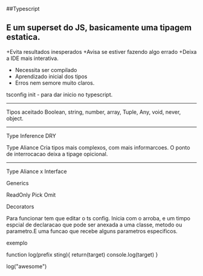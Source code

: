 ##Typescript

E um superset do JS, basicamente uma tipagem estatica.
---
+Evita resultados inesperados
+Avisa se estiver fazendo algo errado
+Deixa a IDE mais interativa.
- Necessita ser compilado 
- Aprendizado inicial dos tipos 
- Erros nem semore muito claros.


tsconfig init - para dar inicio no typescript.

----
Tipos aceitado
Boolean, string, number, array, Tuple, Any, void, never, object.

----

Type Inference
DRY

Type Aliance 
Cria tipos mais complexos, com mais informarcoes.
O ponto de interrocacao deixa a tipage opicional.

----
Type Aliance x Interface


Generics

ReadOnly
Pick 
Omit

Decorators

Para funcionar tem que editar o ts config. 
Inicia com o arroba, e um timpo espcial de declaracao que pode ser anexada a uma classe, metodo ou parametro.E uma funcao que recebe alguns parametros especificos.

exemplo

function log(prefix sting){
    return(target) console.log(target)
} 

log("awesome")